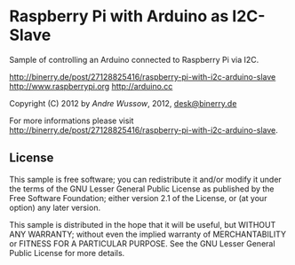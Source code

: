 Raspberry Pi with Arduino as I2C-Slave
======================================
Sample of controlling an Arduino connected to Raspberry Pi via I2C.

http://binerry.de/post/27128825416/raspberry-pi-with-i2c-arduino-slave
http://www.raspberrypi.org
http://arduino.cc

Copyright (C) 2012 by _Andre Wussow_, 2012, desk@binerry.de

For more informations please visit http://binerry.de/post/27128825416/raspberry-pi-with-i2c-arduino-slave.

License
-------
This sample is free software; you can redistribute it and/or
modify it under the terms of the GNU Lesser General Public
License as published by the Free Software Foundation; either
version 2.1 of the License, or (at your option) any later version.

This sample is distributed in the hope that it will be useful,
but WITHOUT ANY WARRANTY; without even the implied warranty of
MERCHANTABILITY or FITNESS FOR A PARTICULAR PURPOSE. See the GNU
Lesser General Public License for more details.